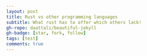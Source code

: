 ```yaml
---
layout: post
title: Rust vs other programming languages 
subtitle: What rust has to offer which others lack!
gh-repo: daattali/beautiful-jekyll
gh-badge: [star, fork, follow]
tags: [test]
comments: true
---
```


